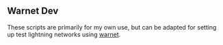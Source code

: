 ## Warnet Dev

These scripts are primarily for my own use, but can be adapted for 
setting up test lightning networks using [warnet](https://github.com/bitcoin-dev-project/warnet).
